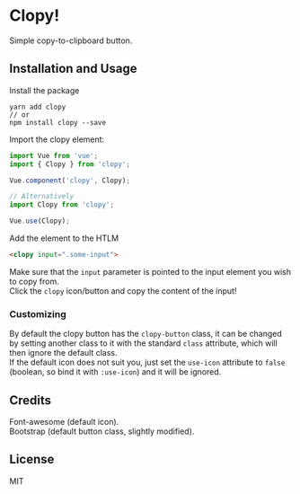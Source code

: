 # Clopy!

Simple copy-to-clipboard button.

## Installation and Usage

Install the package

```
yarn add clopy
// or
npm install clopy --save
```

Import the clopy element:

```javascript
import Vue from 'vue';
import { Clopy } from 'clopy';

Vue.component('clopy', Clopy);

// Alternatively
import Clopy from 'clopy';

Vue.use(Clopy);
```

Add the element to the HTLM

```html
<clopy input=".some-input">
```

Make sure that the `input` parameter is pointed to the input element you wish to copy from.  
Click the `clopy` icon/button and copy the content of the input!

### Customizing

By default the clopy button has the `clopy-button` class, it can be changed by setting another class to it with the standard `class` attribute, which will then ignore the default class.  
If the default icon does not suit you, just set the `use-icon` attribute to `false` (boolean, so bind it with `:use-icon`) and it will be ignored.


## Credits

Font-awesome (default icon).  
Bootstrap (default button class, slightly modified).  

## License

MIT